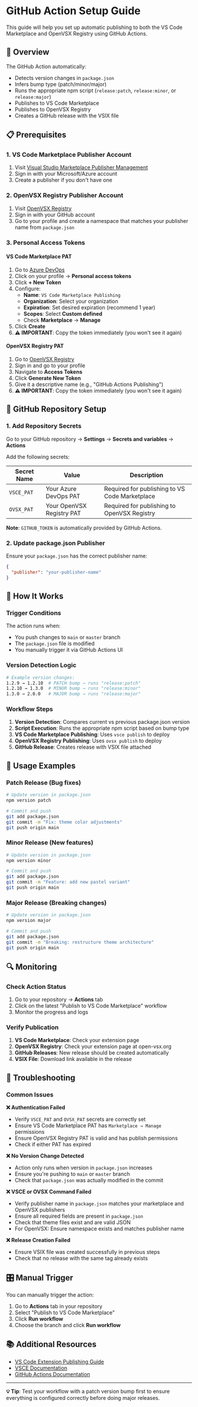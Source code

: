 # GitHub Action Setup Guide

This guide will help you set up automatic publishing to both the VS Code Marketplace and OpenVSX Registry using GitHub Actions.

## 🚀 Overview

The GitHub Action automatically:
- Detects version changes in `package.json`
- Infers bump type (patch/minor/major)
- Runs the appropriate npm script (`release:patch`, `release:minor`, or `release:major`)
- Publishes to VS Code Marketplace
- Publishes to OpenVSX Registry
- Creates a GitHub release with the VSIX file

## 📋 Prerequisites

### 1. VS Code Marketplace Publisher Account

1. Visit [Visual Studio Marketplace Publisher Management](https://marketplace.visualstudio.com/manage)
2. Sign in with your Microsoft/Azure account
3. Create a publisher if you don't have one

### 2. OpenVSX Registry Publisher Account

1. Visit [OpenVSX Registry](https://open-vsx.org/)
2. Sign in with your GitHub account
3. Go to your profile and create a namespace that matches your publisher name from `package.json`

### 3. Personal Access Tokens

#### VS Code Marketplace PAT
1. Go to [Azure DevOps](https://dev.azure.com/)
2. Click on your profile → **Personal access tokens**
3. Click **+ New Token**
4. Configure:
   - **Name**: `VS Code Marketplace Publishing`
   - **Organization**: Select your organization
   - **Expiration**: Set desired expiration (recommend 1 year)
   - **Scopes**: Select **Custom defined**
   - Check **Marketplace** → **Manage**
5. Click **Create**
6. **⚠️ IMPORTANT**: Copy the token immediately (you won't see it again)

#### OpenVSX Registry PAT
1. Go to [OpenVSX Registry](https://open-vsx.org/)
2. Sign in and go to your profile
3. Navigate to **Access Tokens**
4. Click **Generate New Token**
5. Give it a descriptive name (e.g., "GitHub Actions Publishing")
6. **⚠️ IMPORTANT**: Copy the token immediately (you won't see it again)

## 🔧 GitHub Repository Setup

### 1. Add Repository Secrets

Go to your GitHub repository → **Settings** → **Secrets and variables** → **Actions**

Add the following secrets:

| Secret Name | Value | Description |
|-------------|--------|-------------|
| `VSCE_PAT` | Your Azure DevOps PAT | Required for publishing to VS Code Marketplace |
| `OVSX_PAT` | Your OpenVSX Registry PAT | Required for publishing to OpenVSX Registry |

**Note**: `GITHUB_TOKEN` is automatically provided by GitHub Actions.

### 2. Update package.json Publisher

Ensure your `package.json` has the correct publisher name:

```json
{
  "publisher": "your-publisher-name"
}
```

## 🎯 How It Works

### Trigger Conditions
The action runs when:
- You push changes to `main` or `master` branch
- The `package.json` file is modified
- You manually trigger it via GitHub Actions UI

### Version Detection Logic
```bash
# Example version changes:
1.2.9 → 1.2.10  # PATCH bump → runs "release:patch"
1.2.10 → 1.3.0  # MINOR bump → runs "release:minor"  
1.3.0 → 2.0.0   # MAJOR bump → runs "release:major"
```

### Workflow Steps
1. **Version Detection**: Compares current vs previous package.json version
2. **Script Execution**: Runs the appropriate npm script based on bump type
3. **VS Code Marketplace Publishing**: Uses `vsce publish` to deploy
4. **OpenVSX Registry Publishing**: Uses `ovsx publish` to deploy
5. **GitHub Release**: Creates release with VSIX file attached

## 📝 Usage Examples

### Patch Release (Bug fixes)
```bash
# Update version in package.json
npm version patch

# Commit and push
git add package.json
git commit -m "Fix: theme color adjustments"
git push origin main
```

### Minor Release (New features)
```bash
# Update version in package.json  
npm version minor

# Commit and push
git add package.json
git commit -m "Feature: add new pastel variant"
git push origin main
```

### Major Release (Breaking changes)
```bash
# Update version in package.json
npm version major

# Commit and push
git add package.json  
git commit -m "Breaking: restructure theme architecture"
git push origin main
```

## 🔍 Monitoring

### Check Action Status
1. Go to your repository → **Actions** tab
2. Click on the latest "Publish to VS Code Marketplace" workflow
3. Monitor the progress and logs

### Verify Publication
1. **VS Code Marketplace**: Check your extension page
2. **OpenVSX Registry**: Check your extension page at open-vsx.org
3. **GitHub Releases**: New release should be created automatically
4. **VSIX File**: Download link available in the release

## 🚨 Troubleshooting

### Common Issues

**❌ Authentication Failed**
- Verify `VSCE_PAT` and `OVSX_PAT` secrets are correctly set
- Ensure VS Code Marketplace PAT has `Marketplace → Manage` permissions
- Ensure OpenVSX Registry PAT is valid and has publish permissions
- Check if either PAT has expired

**❌ No Version Change Detected**
- Action only runs when version in `package.json` increases
- Ensure you're pushing to `main` or `master` branch
- Check that `package.json` was actually modified in the commit

**❌ VSCE or OVSX Command Failed**
- Verify publisher name in `package.json` matches your marketplace and OpenVSX publishers
- Ensure all required fields are present in `package.json`
- Check that theme files exist and are valid JSON
- For OpenVSX: Ensure namespace exists and matches publisher name

**❌ Release Creation Failed**
- Ensure VSIX file was created successfully in previous steps
- Check that no release with the same tag already exists

## 🎛️ Manual Trigger

You can manually trigger the action:
1. Go to **Actions** tab in your repository
2. Select "Publish to VS Code Marketplace"
3. Click **Run workflow**
4. Choose the branch and click **Run workflow**

## 📚 Additional Resources

- [VS Code Extension Publishing Guide](https://code.visualstudio.com/api/working-with-extensions/publishing-extension)
- [VSCE Documentation](https://github.com/microsoft/vscode-vsce)
- [GitHub Actions Documentation](https://docs.github.com/en/actions)

---

**💡 Tip**: Test your workflow with a patch version bump first to ensure everything is configured correctly before doing major releases. 